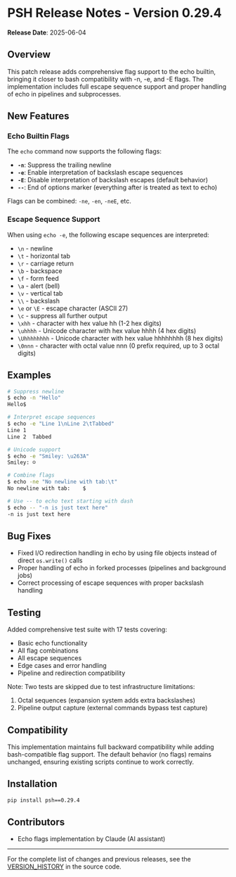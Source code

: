 # PSH Release Notes - Version 0.29.4

**Release Date**: 2025-06-04

## Overview

This patch release adds comprehensive flag support to the echo builtin, bringing it closer to bash compatibility with -n, -e, and -E flags. The implementation includes full escape sequence support and proper handling of echo in pipelines and subprocesses.

## New Features

### Echo Builtin Flags

The `echo` command now supports the following flags:

- **`-n`**: Suppress the trailing newline
- **`-e`**: Enable interpretation of backslash escape sequences
- **`-E`**: Disable interpretation of backslash escapes (default behavior)
- **`--`**: End of options marker (everything after is treated as text to echo)

Flags can be combined: `-ne`, `-en`, `-neE`, etc.

### Escape Sequence Support

When using `echo -e`, the following escape sequences are interpreted:

- `\n` - newline
- `\t` - horizontal tab
- `\r` - carriage return
- `\b` - backspace
- `\f` - form feed
- `\a` - alert (bell)
- `\v` - vertical tab
- `\\` - backslash
- `\e` or `\E` - escape character (ASCII 27)
- `\c` - suppress all further output
- `\xhh` - character with hex value hh (1-2 hex digits)
- `\uhhhh` - Unicode character with hex value hhhh (4 hex digits)
- `\Uhhhhhhhh` - Unicode character with hex value hhhhhhhh (8 hex digits)
- `\0nnn` - character with octal value nnn (0 prefix required, up to 3 octal digits)

## Examples

```bash
# Suppress newline
$ echo -n "Hello"
Hello$ 

# Interpret escape sequences
$ echo -e "Line 1\nLine 2\tTabbed"
Line 1
Line 2	Tabbed

# Unicode support
$ echo -e "Smiley: \u263A"
Smiley: ☺

# Combine flags
$ echo -ne "No newline with tab:\t"
No newline with tab:	$ 

# Use -- to echo text starting with dash
$ echo -- "-n is just text here"
-n is just text here
```

## Bug Fixes

- Fixed I/O redirection handling in echo by using file objects instead of direct `os.write()` calls
- Proper handling of echo in forked processes (pipelines and background jobs)
- Correct processing of escape sequences with proper backslash handling

## Testing

Added comprehensive test suite with 17 tests covering:
- Basic echo functionality
- All flag combinations
- All escape sequences
- Edge cases and error handling
- Pipeline and redirection compatibility

Note: Two tests are skipped due to test infrastructure limitations:
1. Octal sequences (expansion system adds extra backslashes)
2. Pipeline output capture (external commands bypass test capture)

## Compatibility

This implementation maintains full backward compatibility while adding bash-compatible flag support. The default behavior (no flags) remains unchanged, ensuring existing scripts continue to work correctly.

## Installation

```bash
pip install psh==0.29.4
```

## Contributors

- Echo flags implementation by Claude (AI assistant)

---

For the complete list of changes and previous releases, see the [VERSION_HISTORY](psh/version.py) in the source code.
